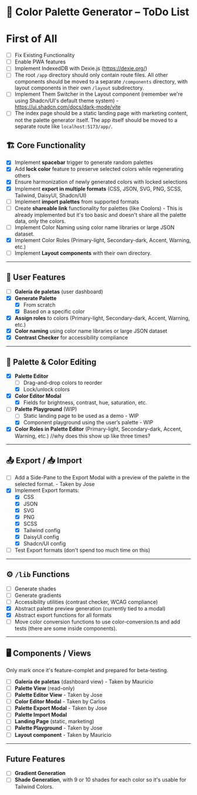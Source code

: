 # 🎨 Color Palette Generator – ToDo List

# First of All
- [ ] Fix Existing Functionality
- [ ] Enable PWA features
- [ ] Implement IndexedDB with Dexie.js (https://dexie.org/)
- [ ] The root `/app` directory should only contain route files. All other components should be moved to a separate `/components` directory, with layout components in their own `/layout` subdirectory.
- [ ] Implement Them Switcher in the Layout component (remember we're using Shadcn/UI's default theme system) - https://ui.shadcn.com/docs/dark-mode/vite
- [ ] The index page should be a static landing page with marketing content, not the palette generator itself. The app itself should be moved to a separate route like `localhost:5173/app/`.

## 🏗 Core Functionality
- [x] Implement **spacebar** trigger to generate random palettes
- [x] Add **lock color** feature to preserve selected colors while regenerating others
- [x] Ensure harmonization of newly generated colors with locked selections
- [x] Implement **export in multiple formats** (CSS, JSON, SVG, PNG, SCSS, Tailwind, DaisyUI, Shadcn/UI)
- [ ] Implement **import palettes** from supported formats
- [ ] Create **shareable link** functionality for palettes (like Coolors) - This is already implemented but it's too basic and doesn't share all the palette data, only the colors.
- [ ] Implement Color Naming using color name libraries or large JSON dataset.
- [x] Implement Color Roles (Primary-light, Secondary-dark, Accent, Warning, etc.)
- [ ] Implement **Layout components** with their own directory.
---

## 📂 User Features
- [ ] **Galería de paletas** (user dashboard)
- [x] **Generate Palette**
  - [x] From scratch
  - [x] Based on a specific color
- [X] **Assign roles** to colors (Primary-light, Secondary-dark, Accent, Warning, etc.)
- [x] **Color naming** using color name libraries or large JSON dataset
- [x] **Contrast Checker** for accessibility compliance

---

## 🎨 Palette & Color Editing
- [x] **Palette Editor**
  - [ ] Drag-and-drop colors to reorder
  - [x] Lock/unlock colors
- [x] **Color Editor Modal**
  - [x] Fields for brightness, contrast, hue, saturation, etc.
- [ ] **Palette Playground** (WIP)
  - [ ] Static landing page to be used as a demo - WIP
  - [x] Component playground using the user’s palette - WIP
- [x] **Color Roles in Palette Editor** (Primary-light, Secondary-dark, Accent, Warning, etc.) //why does this show up like three times?

---

## 📤 Export / 📥 Import
- [ ] Add a Side-Pane to the Export Modal with a preview of the palette in the selected format. - Taken by Jose
- [x] Implement Export formats:
  - [x] CSS
  - [x] JSON
  - [x] SVG
  - [x] PNG
  - [x] SCSS
  - [x] Tailwind config
  - [x] DaisyUI config
  - [x] Shadcn/UI config
- [ ] Test Export formats (don't spend too much time on this)

---

## ⚙️ `/lib` Functions
- [ ] Generate shades
- [ ] Generate gradients
- [ ] Accessibility utilities (contrast checker, WCAG compliance)
- [x] Abstract palette preview generation (currently tied to a modal)
- [x] Abstract export functions for all formats
- [ ] Move color conversion functions to use color-conversion.ts and add tests (there are some inside components).

---

## 🖥 Components / Views

Only mark once it's feature-complet and prepared for beta-testing.

- [ ] **Galería de paletas** (dashboard view) - Taken by Mauricio
- [ ] **Palette View** (read-only)
- [ ] **Palette Editor View** - Taken by Jose
- [ ] **Color Editor Modal** - Taken by Carlos
- [ ] **Palette Export Modal** - Taken by Jose
- [ ] **Palette Import Modal**
- [ ] **Landing Page** (static, marketing)
- [ ] **Palette Playground** - Taken by Jose
- [ ] **Layout component** - Taken by Mauricio

---

## Future Features
- [ ] **Gradient Generation**
- [ ] **Shade Generation**, with 9 or 10 shades for each color so it's usable for Tailwind Colors.

